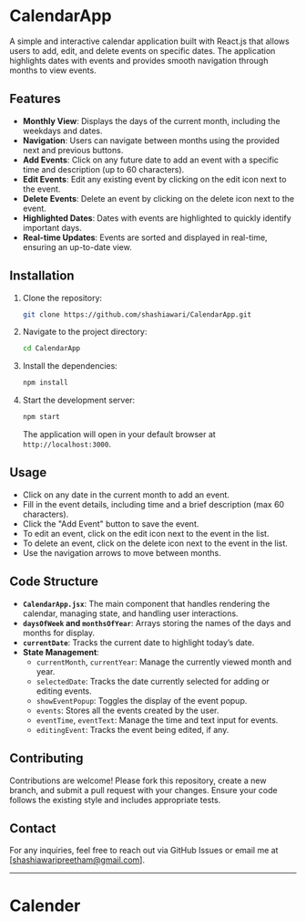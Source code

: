 # CalendarApp

A simple and interactive calendar application built with React.js that allows users to add, edit, and delete events on specific dates. The application highlights dates with events and provides smooth navigation through months to view events.

## Features

- **Monthly View**: Displays the days of the current month, including the weekdays and dates.
- **Navigation**: Users can navigate between months using the provided next and previous buttons.
- **Add Events**: Click on any future date to add an event with a specific time and description (up to 60 characters).
- **Edit Events**: Edit any existing event by clicking on the edit icon next to the event.
- **Delete Events**: Delete an event by clicking on the delete icon next to the event.
- **Highlighted Dates**: Dates with events are highlighted to quickly identify important days.
- **Real-time Updates**: Events are sorted and displayed in real-time, ensuring an up-to-date view.

## Installation

1. Clone the repository:

   ```bash
   git clone https://github.com/shashiawari/CalendarApp.git
   ```

2. Navigate to the project directory:

   ```bash
   cd CalendarApp
   ```

3. Install the dependencies:

   ```bash
   npm install
   ```

4. Start the development server:

   ```bash
   npm start
   ```

   The application will open in your default browser at `http://localhost:3000`.

## Usage

- Click on any date in the current month to add an event.
- Fill in the event details, including time and a brief description (max 60 characters).
- Click the "Add Event" button to save the event.
- To edit an event, click on the edit icon next to the event in the list.
- To delete an event, click on the delete icon next to the event in the list.
- Use the navigation arrows to move between months.

## Code Structure

- **`CalendarApp.jsx`**: The main component that handles rendering the calendar, managing state, and handling user interactions.
- **`daysOfWeek` and `monthsOfYear`**: Arrays storing the names of the days and months for display.
- **`currentDate`**: Tracks the current date to highlight today’s date.
- **State Management**:
  - `currentMonth`, `currentYear`: Manage the currently viewed month and year.
  - `selectedDate`: Tracks the date currently selected for adding or editing events.
  - `showEventPopup`: Toggles the display of the event popup.
  - `events`: Stores all the events created by the user.
  - `eventTime`, `eventText`: Manage the time and text input for events.
  - `editingEvent`: Tracks the event being edited, if any.

## Contributing

Contributions are welcome! Please fork this repository, create a new branch, and submit a pull request with your changes. Ensure your code follows the existing style and includes appropriate tests.


## Contact

For any inquiries, feel free to reach out via GitHub Issues or email me at [shashiawaripreetham@gmail.com].

---

# Calender
